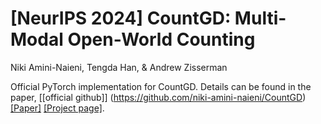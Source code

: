 # [NeurIPS 2024] CountGD: Multi-Modal Open-World Counting

Niki Amini-Naieni, Tengda Han, & Andrew Zisserman

Official PyTorch implementation for CountGD. Details can be found in the paper, [[official github]] (https://github.com/niki-amini-naieni/CountGD) [[Paper]](https://arxiv.org/abs/2407.04619) [[Project page]](https://www.robots.ox.ac.uk/~vgg/research/countgd/).
